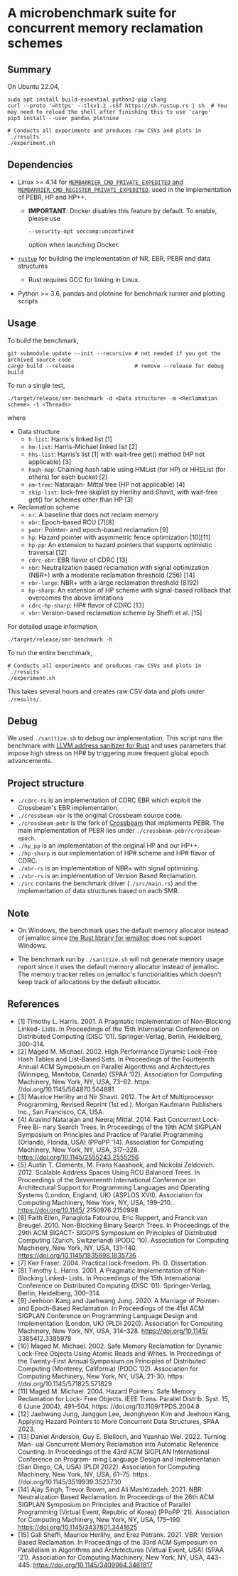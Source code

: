 # A microbenchmark suite for concurrent memory reclamation schemes

## Summary
On Ubuntu 22.04,

```
sudo apt install build-essential python3-pip clang
curl --proto '=https' --tlsv1.2 -sSf https://sh.rustup.rs | sh  # You may need to reload the shell after finishing this to use 'cargo'
pip3 install --user pandas plotnine

# Conducts all experiments and produces raw CSVs and plots in `./results`
./experiment.sh
```

## Dependencies

* Linux >= 4.14 for [`MEMBARRIER_CMD_PRIVATE_EXPEDITED` and
  `MEMBARRIER_CMD_REGISTER_PRIVATE_EXPEDITED`](http://man7.org/linux/man-pages/man2/membarrier.2.html),
  used in the implementation of PEBR, HP and HP++.
    * **IMPORTANT**: Docker disables this feature by default. To enable, please use
      ```
      --security-opt seccomp:unconfined
      ```
      option when launching Docker.

* [`rustup`](https://rustup.rs/) for building the implementation of NR, EBR, PEBR and data structures
    * Rust requires GCC for linking in Linux.

* Python >= 3.6, pandas and plotnine for benchmark runner and plotting scripts

## Usage

To build the benchmark,

```
git submodule update --init --recursive # not needed if you got the archived source code
cargo build --release                   # remove --release for debug build
```

To run a single test,

```
./target/release/smr-benchmark -d <Data structure> -m <Reclamation scheme> -t <Threads>
```

where

* Data structure
  * `h-list`: Harris's linked list [1]
  * `hm-list`: Harris-Michael linked list [2]
  * `hhs-list`: Harris’s list [1] with wait-free get() method (HP not applicable) [3]
  * `hash-map`: Chaining hash table using HMList (for HP) or HHSList (for others) for each bucket [2]
  * `nm-tree`: Natarajan- Mittal tree (HP not applicable) [4]
  * `skip-list`: lock-free skiplist by Herlihy and Shavit, with wait-free get() for schemes other than HP [3]
* Reclamation scheme
  * `nr`: A baseline that does not reclaim memory
  * `ebr`: Epoch-based RCU [7][8]
  * `pebr`: Pointer- and epoch-based reclamation [9]
  * `hp`: Hazard pointer with asymmetric fence optimization [10][11]
  * `hp-pp`: An extension to hazard pointers that supports optimistic traversal [12]
  * `cdrc-ebr`: EBR flavor of CDRC [13]
  * `nbr`: Neutralization based reclamation with signal optimization (NBR+) with a moderate reclamation threshold (256) [14]
  * `nbr-large`: NBR+ with a large reclamation threshold (8192)
  * `hp-sharp`: An extension of HP scheme with signal-based rollback that overcomes the above limitations
  * `cdrc-hp-sharp`: HP# flavor of CDRC [13]
  * `vbr`: Version-based reclamation scheme by Sheffi et al. [15]

For detailed usage information,

```
./target/release/smr-benchmark -h
```

To run the entire benchmark,

```
# Conducts all experiments and produces raw CSVs and plots in `./results`
./experiment.sh
```

This takes several hours and creates raw CSV data and plots under `./results/`.


## Debug

We used `./sanitize.sh` to debug our implementation. This script runs the benchmark with [LLVM address sanitizer for Rust](https://github.com/japaric/rust-san) and uses parameters that impose high stress on HP# by triggering more frequent global epoch advancements.


## Project structure

* `./cdrc-rs` is an implementation of CDRC EBR which exploit the Crossbeam's EBR implementation.
* `./crossbeam-ebr` is the original Crossbeam source code.
* `./crossbeam-pebr` is the fork of
  [Crossbeam](https://github.com/crossbeam-rs/crossbeam) that implements PEBR.
  The main implementation of PEBR lies under
  `./crossbeam-pebr/crossbeam-epoch`.
* `./hp_pp` is an implementation of the original HP and our HP++.
* `./hp-sharp` is our implementation of HP# scheme and HP# flavor of CDRC.
* `./nbr-rs` is an implementation of NBR+ with signal optimizing.
* `./vbr-rs` is an implementation of Version Based Reclamation.
* `./src` contains the benchmark driver (`./src/main.rs`) and the
  implementation of data structures based on each SMR.


## Note
* On Windows, the benchmark uses the default memory allocator instead of
  jemalloc since [the Rust library for
  jemalloc](https://crates.io/crates/jemallocator) does not support Windows.

* The benchmark run by `./sanitize.sh` will not generate memory usage
  report since it uses the default memory allocator instead of jemalloc. The
  memory tracker relies on jemalloc's functionalities which doesn't keep track
  of allocations by the default allocator.


## References

* [1] Timothy L. Harris. 2001. A Pragmatic Implementation of Non-Blocking Linked-
Lists. In Proceedings of the 15th International Conference on Distributed Computing
(DISC ’01). Springer-Verlag, Berlin, Heidelberg, 300–314.
* [2] Maged M. Michael. 2002. High Performance Dynamic Lock-Free Hash Tables and List-Based Sets. In Proceedings of the Fourteenth Annual ACM Symposium on Parallel Algorithms and Architectures (Winnipeg, Manitoba, Canada) (SPAA ’02). Association for Computing Machinery, New York, NY, USA, 73–82. https: //doi.org/10.1145/564870.564881
* [3] Maurice Herlihy and Nir Shavit. 2012. The Art of Multiprocessor Programming, Revised Reprint (1st ed.). Morgan Kaufmann Publishers Inc., San Francisco, CA, USA.
* [4] Aravind Natarajan and Neeraj Mittal. 2014. Fast Concurrent Lock-Free Bi- nary Search Trees. In Proceedings of the 19th ACM SIGPLAN Symposium on Principles and Practice of Parallel Programming (Orlando, Florida, USA) (PPoPP ’14). Association for Computing Machinery, New York, NY, USA, 317–328. https://doi.org/10.1145/2555243.2555256
* [5] Austin T. Clements, M. Frans Kaashoek, and Nickolai Zeldovich. 2012. Scalable Address Spaces Using RCU Balanced Trees. In Proceedings of the Seventeenth International Conference on Architectural Support for Programming Languages and Operating Systems (London, England, UK) (ASPLOS XVII). Association for Computing Machinery, New York, NY, USA, 199–210. https://doi.org/10.1145/ 2150976.2150998
* [6] Faith Ellen, Panagiota Fatourou, Eric Ruppert, and Franck van Breugel. 2010. Non-Blocking Binary Search Trees. In Proceedings of the 29th ACM SIGACT- SIGOPS Symposium on Principles of Distributed Computing (Zurich, Switzerland) (PODC ’10). Association for Computing Machinery, New York, NY, USA, 131–140. https://doi.org/10.1145/1835698.1835736
* [7] Keir Fraser. 2004. Practical lock-freedom. Ph. D. Dissertation.
* [8] Timothy L. Harris. 2001. A Pragmatic Implementation of Non-Blocking Linked-
Lists. In Proceedings of the 15th International Conference on Distributed Computing
(DISC ’01). Springer-Verlag, Berlin, Heidelberg, 300–314.
* [9] Jeehoon Kang and Jaehwang Jung. 2020. A Marriage of Pointer- and Epoch-Based Reclamation. In Proceedings of the 41st ACM SIGPLAN Conference on Programming Language Design and Implementation (London, UK) (PLDI 2020). Association for Computing Machinery, New York, NY, USA, 314–328. https://doi.org/10.1145/ 3385412.3385978
* [10] Maged M. Michael. 2002. Safe Memory Reclamation for Dynamic Lock-Free Objects Using Atomic Reads and Writes. In Proceedings of the Twenty-First Annual Symposium on Principles of Distributed Computing (Monterey, California) (PODC ’02). Association for Computing Machinery, New York, NY, USA, 21–30. https: //doi.org/10.1145/571825.571829
* [11] Maged M. Michael. 2004. Hazard Pointers: Safe Memory Reclamation for Lock- Free Objects. IEEE Trans. Parallel Distrib. Syst. 15, 6 (June 2004), 491–504. https: //doi.org/10.1109/TPDS.2004.8
* [12] Jaehwang Jung, Janggun Lee, Jeonghyeon Kim and Jeehoon Kang, Applying Hazard Pointers to More Concurrent Data Structures, SPAA 2023.
* [13] Daniel Anderson, Guy E. Blelloch, and Yuanhao Wei. 2022. Turning Man- ual Concurrent Memory Reclamation into Automatic Reference Counting. In Proceedings of the 43rd ACM SIGPLAN International Conference on Program- ming Language Design and Implementation (San Diego, CA, USA) (PLDI 2022). Association for Computing Machinery, New York, NY, USA, 61–75. https: //doi.org/10.1145/3519939.3523730
* [14] Ajay Singh, Trevor Brown, and Ali Mashtizadeh. 2021. NBR: Neutralization Based Reclamation. In Proceedings of the 26th ACM SIGPLAN Symposium on Principles and Practice of Parallel Programming (Virtual Event, Republic of Korea) (PPoPP ’21). Association for Computing Machinery, New York, NY, USA, 175–190. https://doi.org/10.1145/3437801.3441625
* [15] Gali Sheffi, Maurice Herlihy, and Erez Petrank. 2021. VBR: Version Based Reclamation. In Proceedings of the 33rd ACM Symposium on Parallelism in Algorithms and Architectures (Virtual Event, USA) (SPAA ’21). Association for Computing Machinery, New York, NY, USA, 443–445. https://doi.org/10.1145/3409964.3461817